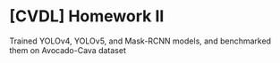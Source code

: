 # [CVDL] Homework II
Trained YOLOv4, YOLOv5, and Mask-RCNN models, and benchmarked them on Avocado-Cava dataset 
